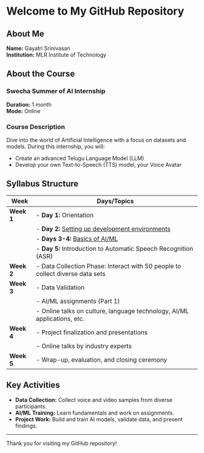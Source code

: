 # Welcome to My GitHub Repository

## About Me
**Name:** Gayatri Srinivasan  
**Institution:** MLR Institute of Technology  

## About the Course
### Swecha Summer of AI Internship

**Duration:** 1 month  
**Mode:** Online

### Course Description
Dive into the world of Artificial Intelligence with a focus on datasets and models. During this internship, you will:

- Create an advanced Telugu Language Model (LLM)
- Develop your own Text-to-Speech (TTS) model, your Voice Avatar

## Syllabus Structure

| Week      | Days/Topics                                                                                           |
|-----------|-------------------------------------------------------------------------------------------------------|
| **Week 1**| - **Day 1:** Orientation                                                                               |
|           | - **Day 2:** [Setting up development environments](https://github.com/gayatrisrinivasan/SOAI/blob/main/Set%20up%20the%20code%20environment.md)     |
|           | - **Days 3-4:** [Basics of AI/ML](https://github.com/gayatrisrinivasan/SOAI/blob/main/Set%20up%20the%20code%20environment.md)                      |
|           | - **Day 5:** Introduction to Automatic Speech Recognition (ASR)                                        |
| **Week 2**| - Data Collection Phase: Interact with 50 people to collect diverse data sets                          |
| **Week 3**| - Data Validation                                                                                      |
|           | - AI/ML assignments (Part 1)                                                                           |
|           | - Online talks on culture, language technology, AI/ML applications, etc.                               |
| **Week 4**| - Project finalization and presentations                                                               |
|           | - Online talks by industry experts                                                                     |
| **Week 5**| - Wrap-up, evaluation, and closing ceremony                                                            |

## Key Activities
- **Data Collection:** Collect voice and video samples from diverse participants.
- **AI/ML Training:** Learn fundamentals and work on assignments.
- **Project Work:** Build and train AI models, validate data, and present findings.

---

Thank you for visiting my GitHub repository!
